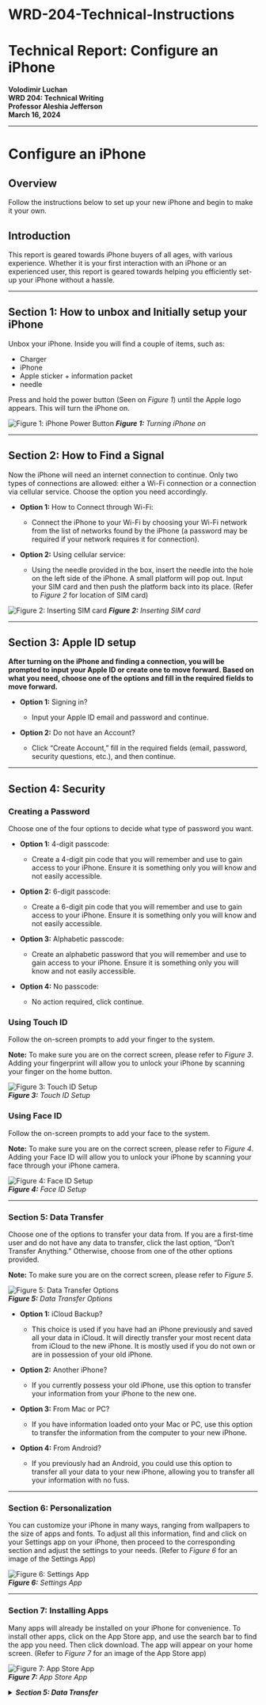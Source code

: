 # WRD-204-Technical-Instructions
# Technical Report: Configure an iPhone

**Volodimir Luchan**  
**WRD 204: Technical Writing**  
**Professor Aleshia Jefferson**  
**March 16, 2024**  

---

# **Configure an iPhone**

## Overview

Follow the instructions below to set up your new iPhone and begin to make it your own.

## **Introduction**

This report is geared towards iPhone buyers of all ages, with various experience. Whether it is your first interaction with an iPhone or an experienced user, this report is geared towards helping you efficiently set-up your iPhone without a hassle.

---

## Section 1: How to unbox and Initially setup your iPhone

Unbox your iPhone. Inside you will find a couple of items, such as:
- Charger
- iPhone
- Apple sticker + information packet
- needle

Press and hold the power button (Seen on *Figure 1*) until the Apple logo appears. This will turn the iPhone on.

![Figure 1: iPhone Power Button](images/media/image1.png)
***Figure 1:** Turning iPhone on*

---

## Section 2: How to Find a Signal

Now the iPhone will need an internet connection to continue. Only two types of connections are allowed: either a Wi-Fi connection or a connection via cellular service. Choose the option you need accordingly.

- **Option 1:** How to Connect through Wi-Fi:
  - Connect the iPhone to your Wi-Fi by choosing your Wi-Fi network from the list of networks found by the iPhone (a password may be required if your network requires it for connection).

- **Option 2:** Using cellular service:
  - Using the needle provided in the box, insert the needle into the hole on the left side of the iPhone. A small platform will pop out. Input your SIM card and then push the platform back into its place. (Refer to *Figure 2* for location of SIM card)

![Figure 2: Inserting SIM card](images/media/image2.png)
***Figure 2:** Inserting SIM card*

---

## Section 3: Apple ID setup

**After turning on the iPhone and finding a connection, you will be prompted to input your Apple ID or create one to move forward. Based on what you need, choose one of the options and fill in the required fields to move forward.**

- **Option 1:** Signing in?
  - Input your Apple ID email and password and continue.

- **Option 2:** Do not have an Account?
  - Click “Create Account,” fill in the required fields (email, password, security questions, etc.), and then continue.

---

## Section 4: Security

### **Creating a Password**

Choose one of the four options to decide what type of password you want.

- **Option 1:** 4-digit passcode:
  - Create a 4-digit pin code that you will remember and use to gain access to your iPhone. Ensure it is something only you will know and not easily accessible.

- **Option 2:** 6-digit passcode:
  - Create a 6-digit pin code that you will remember and use to gain access to your iPhone. Ensure it is something only you will know and not easily accessible.

- **Option 3:** Alphabetic passcode:
  - Create an alphabetic password that you will remember and use to gain access to your iPhone. Ensure it is something only you will know and not easily accessible.

- **Option 4:** No passcode:
  - No action required, click continue.

### **Using Touch ID**

Follow the on-screen prompts to add your finger to the system.

**Note:** To make sure you are on the correct screen, please refer to *Figure 3*. Adding your fingerprint will allow you to unlock your iPhone by scanning your finger on the home button.

![Figure 3: Touch ID Setup](images/media/image3.png)  
***Figure 3:** Touch ID Setup*

### **Using Face ID**

Follow the on-screen prompts to add your face to the system.

**Note:** To make sure you are on the correct screen, please refer to *Figure 4*. Adding your Face ID will allow you to unlock your iPhone by scanning your face through your iPhone camera.

![Figure 4: Face ID Setup](images/media/image4.png)  
***Figure 4:** Face ID Setup*

---

### **Section 5: Data Transfer**

Choose one of the options to transfer your data from. If you are a first-time user and do not have any data to transfer, click the last option, “Don’t Transfer Anything.” Otherwise, choose from one of the other options provided.

**Note:** To make sure you are on the correct screen, please refer to *Figure 5*.

![Figure 5: Data Transfer Options](images/media/image5.png)  
***Figure 5:** Data Transfer Options*

- **Option 1:** iCloud Backup?
  - This choice is used if you have had an iPhone previously and saved all your data in iCloud. It will directly transfer your most recent data from iCloud to the new iPhone. It is mostly used if you do not own or are in possession of your old iPhone.

- **Option 2:** Another iPhone?
  - If you currently possess your old iPhone, use this option to transfer your information from your iPhone to the new one.

- **Option 3:** From Mac or PC?
  - If you have information loaded onto your Mac or PC, use this option to transfer the information from the computer to your new iPhone.

- **Option 4:** From Android?
  - If you previously had an Android, you could use this option to transfer all your data to your new iPhone, allowing you to transfer all your information with no fuss.

---

### **Section 6: Personalization**

You can customize your iPhone in many ways, ranging from wallpapers to the size of apps and fonts. To adjust all this information, find and click on your Settings app on your iPhone, then proceed to the corresponding section and adjust the settings to your needs. (Refer to *Figure 6* for an image of the Settings App)

![Figure 6: Settings App](images/media/image6.png)  
***Figure 6:** Settings App*

---

### **Section 7: Installing Apps**

Many apps will already be installed on your iPhone for convenience. To install other apps, click on the App Store app, and use the search bar to find the app you need. Then click download. The app will appear on your home screen. (Refer to *Figure 7* for an image of the App Store app)

![Figure 7: App Store App](images/media/image7.png)  
***Figure 7:** App Store App*





<details>
  <summary><strong><em>Section 5: Data Transfer</em></strong></summary>

### **Data Transfer**

Choose one of the options to transfer your data from. If you are a first-time user and do not have any data to transfer, click the last option, “Don’t Transfer Anything.” Otherwise, choose from one of the other options provided.

**Note:** To make sure you are on the correct screen, please refer to Figure 4.

![Figure 5: Data Transfer Options](images/media/image5.png)  
**Figure 5:** Data Transfer Options

- **Option 1:** iCloud Backup?
  - This choice is used if you have had an iPhone previously and saved all your data in iCloud. It will directly transfer your most recent data from iCloud to the new iPhone. It is mostly used if you do not own or are in possession of your old iPhone.

- **Option 2:** Another iPhone?
  - If you currently possess your old iPhone, use this option to transfer your information from your iPhone to the new one.

- **Option 3:** From Mac or PC?
  - If you have information loaded onto your Mac or PC, use this option to transfer the information from the computer to your new iPhone.

- **Option 4:** From Android?
  - If you previously had an Android, you could use this option to transfer all your data to your new iPhone, allowing you to transfer all your information with no fuss.
</details>

